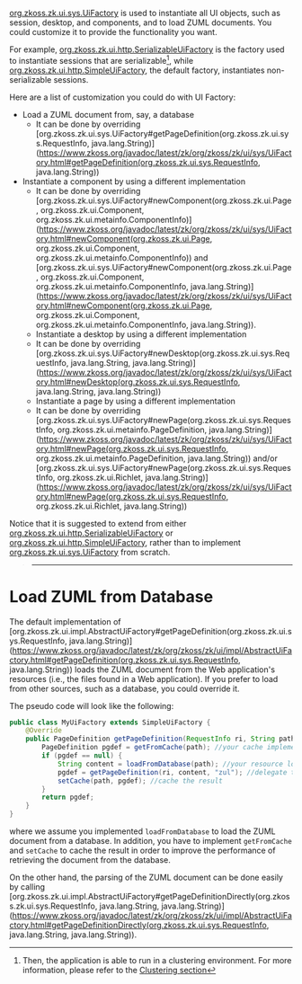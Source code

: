 [org.zkoss.zk.ui.sys.UiFactory](https://www.zkoss.org/javadoc/latest/zk/org/zkoss/zk/ui/sys/UiFactory.html) is
used to instantiate all UI objects, such as session, desktop, and
components, and to load ZUML documents. You could customize it to
provide the functionality you want.

For example,
[org.zkoss.zk.ui.http.SerializableUiFactory](https://www.zkoss.org/javadoc/latest/zk/org/zkoss/zk/ui/http/SerializableUiFactory.html) is the
factory used to instantiate sessions that are serializable[^1], while
[org.zkoss.zk.ui.http.SimpleUiFactory](https://www.zkoss.org/javadoc/latest/zk/org/zkoss/zk/ui/http/SimpleUiFactory.html), the default
factory, instantiates non-serializable sessions.

Here are a list of customization you could do with UI Factory:

- Load a ZUML document from, say, a database
  - It can be done by overriding
    [org.zkoss.zk.ui.sys.UiFactory#getPageDefinition(org.zkoss.zk.ui.sys.RequestInfo, java.lang.String)](https://www.zkoss.org/javadoc/latest/zk/org/zkoss/zk/ui/sys/UiFactory.html#getPageDefinition(org.zkoss.zk.ui.sys.RequestInfo, java.lang.String))
- Instantiate a component by using a different implementation
  - It can be done by overriding
    [org.zkoss.zk.ui.sys.UiFactory#newComponent(org.zkoss.zk.ui.Page, org.zkoss.zk.ui.Component, org.zkoss.zk.ui.metainfo.ComponentInfo)](https://www.zkoss.org/javadoc/latest/zk/org/zkoss/zk/ui/sys/UiFactory.html#newComponent(org.zkoss.zk.ui.Page, org.zkoss.zk.ui.Component, org.zkoss.zk.ui.metainfo.ComponentInfo))
    and
    [org.zkoss.zk.ui.sys.UiFactory#newComponent(org.zkoss.zk.ui.Page, org.zkoss.zk.ui.Component, org.zkoss.zk.ui.metainfo.ComponentInfo, java.lang.String)](https://www.zkoss.org/javadoc/latest/zk/org/zkoss/zk/ui/sys/UiFactory.html#newComponent(org.zkoss.zk.ui.Page, org.zkoss.zk.ui.Component, org.zkoss.zk.ui.metainfo.ComponentInfo, java.lang.String)).
  - Instantiate a desktop by using a different implementation
  - It can be done by overriding
    [org.zkoss.zk.ui.sys.UiFactory#newDesktop(org.zkoss.zk.ui.sys.RequestInfo, java.lang.String, java.lang.String)](https://www.zkoss.org/javadoc/latest/zk/org/zkoss/zk/ui/sys/UiFactory.html#newDesktop(org.zkoss.zk.ui.sys.RequestInfo, java.lang.String, java.lang.String))
  - Instantiate a page by using a different implementation
  - It can be done by overriding
    [org.zkoss.zk.ui.sys.UiFactory#newPage(org.zkoss.zk.ui.sys.RequestInfo, org.zkoss.zk.ui.metainfo.PageDefinition, java.lang.String)](https://www.zkoss.org/javadoc/latest/zk/org/zkoss/zk/ui/sys/UiFactory.html#newPage(org.zkoss.zk.ui.sys.RequestInfo, org.zkoss.zk.ui.metainfo.PageDefinition, java.lang.String))
    and/or
    [org.zkoss.zk.ui.sys.UiFactory#newPage(org.zkoss.zk.ui.sys.RequestInfo, org.zkoss.zk.ui.Richlet, java.lang.String)](https://www.zkoss.org/javadoc/latest/zk/org/zkoss/zk/ui/sys/UiFactory.html#newPage(org.zkoss.zk.ui.sys.RequestInfo, org.zkoss.zk.ui.Richlet, java.lang.String))

Notice that it is suggested to extend from either
[org.zkoss.zk.ui.http.SerializableUiFactory](https://www.zkoss.org/javadoc/latest/zk/org/zkoss/zk/ui/http/SerializableUiFactory.html) or
[org.zkoss.zk.ui.http.SimpleUiFactory](https://www.zkoss.org/javadoc/latest/zk/org/zkoss/zk/ui/http/SimpleUiFactory.html), rather than to
implement
[org.zkoss.zk.ui.sys.UiFactory](https://www.zkoss.org/javadoc/latest/zk/org/zkoss/zk/ui/sys/UiFactory.html) from
scratch.

> ------------------------------------------------------------------------
>
> <references/>

# Load ZUML from Database

The default implementation of
[org.zkoss.zk.ui.impl.AbstractUiFactory#getPageDefinition(org.zkoss.zk.ui.sys.RequestInfo, java.lang.String)](https://www.zkoss.org/javadoc/latest/zk/org/zkoss/zk/ui/impl/AbstractUiFactory.html#getPageDefinition(org.zkoss.zk.ui.sys.RequestInfo, java.lang.String))
loads the ZUML document from the Web application's resources (i.e., the
files found in a Web application). If you prefer to load from other
sources, such as a database, you could override it.

The pseudo code will look like the following:

```java
public class MyUiFactory extends SimpleUiFactory {
    @Override
    public PageDefinition getPageDefinition(RequestInfo ri, String path) {
        PageDefinition pgdef = getFromCache(path); //your cache implementation
        if (pgdef == null) {
            String content = loadFromDatabase(path); //your resource loading
            pgdef = getPageDefinition(ri, content, "zul"); //delegate to SimpleUiFactory
            setCache(path, pgdef); //cache the result
        }
        return pgdef;
    }
}
```

where we assume you implemented `loadFromDatabase` to load the ZUML
document from a database. In addition, you have to implement
`getFromCache` and `setCache` to cache the result in order to improve
the performance of retrieving the document from the database.

On the other hand, the parsing of the ZUML document can be done easily
by calling
[org.zkoss.zk.ui.impl.AbstractUiFactory#getPageDefinitionDirectly(org.zkoss.zk.ui.sys.RequestInfo, java.lang.String, java.lang.String)](https://www.zkoss.org/javadoc/latest/zk/org/zkoss/zk/ui/impl/AbstractUiFactory.html#getPageDefinitionDirectly(org.zkoss.zk.ui.sys.RequestInfo, java.lang.String, java.lang.String)).

[^1]: Then, the application is able to run in a clustering environment.
    For more information, please refer to the [Clustering section]({{site.baseurl}}/zk_dev_ref/clustering/zk_configuration)
